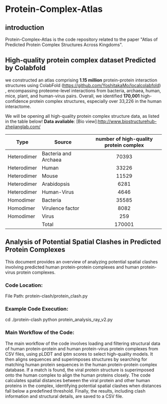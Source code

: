 # Protein-Complex-Atlas
## introduction
Protein-Complex-Atlas is the code repository related to the paper "Atlas of Predicted Protein Complex Structures Across Kingdoms".

## High-quality protein complex dataset Predicted by Colabfold
we constructed an atlas comprising **1.15 million** protein-protein interaction structures using ColabFold (https://github.com/YoshitakaMo/localcolabfold) , encompassing proteome-level interactions from bacteria, archaea, human, mice, plant, and human-virus pairs. Overall, we identified **170,001** high-confidence protein complex structures, especially over 33,226 in the human interactome.

We will be opening all high-quality protein complex structure data, as listed in the table below! 
**Data avaliable**: [Bio view]:http://www.biostructurehub-zhejianglab.com/

| Type        | Source               | number of high-quality protein complex |
| ----------- | -------------------- | :---------------------------------: |
| Heterodimer | Bacteria and Archaea | 70393                                |
| Heterodimer | Human                | 33226                                |
| Heterodimer | Mouse                | 11529                                |
| Heterodimer | Arabidopsis          | 6281                                 |
| Heterodimer | Human-Virus          | 4646                                 |
| Homodimer   | Bacteria             | 35585                                |
| Homodimer   | Virulence factor     | 8082                                 |
| Homodimer   | Virus                | 259                                  |
|             | Total                | 170001                               |


## Analysis of Potential Spatial Clashes in Predicted Protein Complexes
This document provides an overview of analyzing potential spatial clashes involving predicted human protein-protein complexes and human protein-virus protein complexes.

### Code Location:
File Path: protein-clash/protein_clash.py

### Example Code Execution:

cd ./protein-clash
python protein_analysis_ray_v2.py

### Main Workflow of the Code:

The main workflow of the code involves loading and filtering structural data of human protein-protein and human protein-virus protein complexes from CSV files, using pLDDT and iptm scores to select high-quality models. It then aligns sequences and superimposes structures by searching for matching human protein sequences in the human protein-protein complex database. If a match is found, the viral protein structure is superimposed onto the human complex to align the human proteins closely. The code calculates spatial distances between the viral protein and other human proteins in the complex, identifying potential spatial clashes when distances fall below a predefined threshold. Finally, the results, including clash information and structural details, are saved to a CSV file.